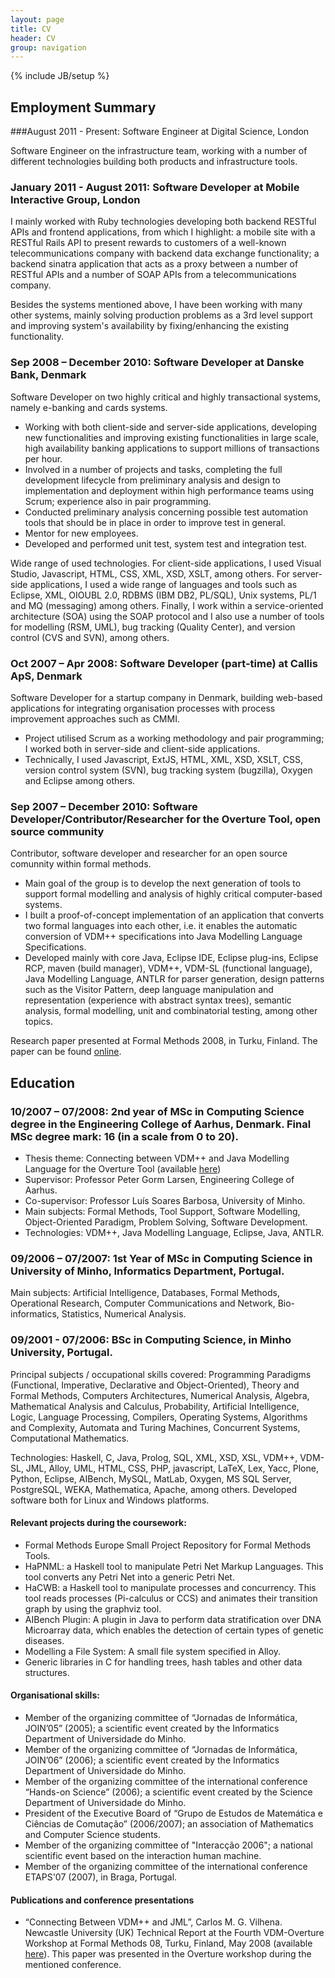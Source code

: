 ```yaml
---
layout: page
title: CV
header: CV
group: navigation
---
```

{% include JB/setup %}

## Employment Summary

###August 2011 - Present: Software Engineer at Digital Science, London

Software Engineer on the infrastructure team, working with a number of different technologies building both products and infrastructure tools. 

### January 2011 - August 2011: Software Developer at Mobile Interactive Group, London

I mainly worked with Ruby technologies developing both backend RESTful APIs and frontend applications, from which I highlight: a mobile site with a RESTful Rails API to present rewards to customers of a well-known telecommunications company with backend data exchange functionality; a backend sinatra application that acts as a proxy between a number of RESTful APIs and a number of SOAP APIs from a telecommunications company.

Besides the systems mentioned above, I have been working with many other systems, mainly solving production problems as a 3rd level support and improving system's availability by fixing/enhancing the existing functionality.

### Sep 2008 – December 2010: Software Developer at Danske Bank, Denmark

Software Developer on two highly critical and highly transactional systems, namely e-banking and cards systems.

- Working with both client-side and server-side applications, developing new functionalities and improving existing functionalities in large scale, high availability banking applications to support millions of transactions per hour.
- Involved in a number of projects and tasks, completing the full development lifecycle from preliminary analysis and design to implementation and deployment within high performance teams using Scrum; experience also in pair programming.
- Conducted preliminary analysis concerning possible test automation tools that should be in place in order to improve test in general.
- Mentor for new employees.
- Developed and performed unit test, system test and integration test.

Wide range of used technologies. For client-side applications, I used Visual Studio, Javascript, HTML, CSS, XML, XSD, XSLT, among others. For server-side applications, I used a wide range of languages and tools such as Eclipse, XML, OIOUBL 2.0, RDBMS (IBM DB2, PL/SQL), Unix systems, PL/1 and MQ (messaging) among others. Finally, I work within a service-oriented architecture (SOA) using the SOAP protocol and I also use a number of tools for modelling (RSM, UML), bug tracking (Quality Center), and version control (CVS and SVN), among others.

### Oct 2007 – Apr 2008: Software Developer (part-time) at Callis ApS, Denmark

Software Developer for a startup company in Denmark, building web-based applications for integrating organisation processes with process improvement approaches such as CMMI.

- Project utilised Scrum as a working methodology and pair programming; I worked both in server-side and client-side applications.
- Technically, I used Javascript, ExtJS, HTML, XML, XSD, XSLT, CSS, version control system (SVN), bug tracking system (bugzilla), Oxygen and Eclipse among others.

### Sep 2007 – December 2010: Software Developer/Contributor/Researcher for the Overture Tool, open source community

Contributor, software developer and researcher for an open source comunnity within formal methods.

- Main goal of the group is to develop the next generation of tools to support formal modelling and analysis of highly critical computer-based systems.
- I built a proof-of-concept implementation of an application that converts two formal languages into each other, i.e. it enables the automatic conversion of VDM++ specifications into Java Modelling Language Specifications.
- Developed mainly with core Java, Eclipse IDE, Eclipse plug-ins, Eclipse RCP, maven (build manager), VDM++, VDM-SL (functional language), Java Modelling Language, ANTLR for parser generation, design patterns such as the Visitor Pattern, deep language manipulation and representation (experience with abstract syntax trees), semantic analysis, formal modelling, unit and combinatorial testing, among other topics.

Research paper presented at Formal Methods 2008, in Turku, Finland. The paper can be found [online](http://www.cs.ncl.ac.uk/publications/trs/papers/1099.pdf).

## Education

### 10/2007 – 07/2008: 2nd year of MSc in Computing Science degree in the Engineering College of Aarhus, Denmark. Final MSc degree mark: 16 (in a scale from 0 to 20).

- Thesis theme: Connecting between VDM++ and Java Modelling Language for the Overture Tool (available [here](http://www.overturetool.org/twiki/pub/Main/OverturePublications/ConnectingVDMppJML.pdf"))
- Supervisor: Professor Peter Gorm Larsen, Engineering College of Aarhus.
- Co-supervisor: Professor Luís Soares Barbosa, University of Minho.
- Main subjects: Formal Methods, Tool Support, Software Modelling, Object-Oriented Paradigm, Problem Solving, Software Development.
- Technologies: VDM++, Java Modelling Language, Eclipse, Java, ANTLR.

### 09/2006 – 07/2007: 1st Year of MSc in Computing Science in University of Minho, Informatics Department, Portugal.

Main subjects: Artificial Intelligence, Databases, Formal Methods, Operational Research, Computer Communications and Network, Bio-informatics, Statistics, Numerical Analysis.

### 09/2001 - 07/2006: BSc in Computing Science, in Minho University, Portugal.

Principal subjects / occupational skills covered: Programming Paradigms (Functional, Imperative, Declarative and Object-Oriented), Theory and Formal Methods, Computers Architectures, Numerical Analysis, Algebra, Mathematical Analysis and Calculus, Probability, Artificial Intelligence, Logic, Language Processing, Compilers, Operating Systems, Algorithms and Complexity, Automata and Turing Machines, Concurrent Systems, Computational Mathematics.

Technologies: Haskell, C, Java, Prolog, SQL, XML, XSD, XSL, VDM++, VDM-SL, JML, Alloy, UML, HTML, CSS, PHP, javascript, LaTeX, Lex, Yacc, Plone, Python, Eclipse, AIBench, MySQL, MatLab, Oxygen, MS SQL Server, PostgreSQL, WEKA, Mathematica, Apache, among others. Developed software both for Linux and Windows platforms.

#### Relevant projects during the coursework:

- Formal Methods Europe Small Project Repository for Formal Methods Tools.
- HaPNML: a Haskell tool to manipulate Petri Net Markup Languages. This tool converts any Petri Net into a generic Petri Net.
- HaCWB: a Haskell tool to manipulate processes and concurrency. This tool reads processes (Pi-calculus or CCS) and animates their transition graph by using the graphviz tool.
- AIBench Plugin: A plugin in Java to perform data stratification over DNA Microarray data, which enables the detection of certain types of genetic diseases.
- Modelling a File System: A small file system specified in Alloy.
- Generic libraries in C for handling trees, hash tables and other data structures.

#### Organisational skills:

- Member of the organizing committee of “Jornadas de Informática, JOIN’05” (2005); a scientific event created by the Informatics Department of Universidade do Minho.
- Member of the organizing committee of “Jornadas de Informática, JOIN’06” (2006); a scientific event created by the Informatics Department of Universidade do Minho.
- Member of the organizing committee of the international conference “Hands-on Science” (2006); a scientific event created by the Science Department of Universidade do Minho.
- President of the Executive Board of “Grupo de Estudos de Matemática e Ciências de Comutação” (2006/2007); an association of Mathematics and Computer Science students.
- Member of the organizing committee of "Interacção 2006"; a national scientific event based on the interaction human machine.
- Member of the organizing committee of the international conference ETAPS'07 (2007), in Braga, Portugal.

#### Publications and conference presentations
- “Connecting Between VDM++ and JML”, Carlos M. G. Vilhena. Newcastle University (UK) Technical Report at the Fourth VDM-Overture Workshop at Formal Methods 08, Turku, Finland, May 2008 (available [here](http://www.cs.ncl.ac.uk/publications/trs/papers/1099.pdf)). This paper was presented in the Overture workshop during the mentioned conference.
